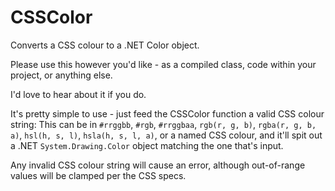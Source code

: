 CSSColor
========

Converts a CSS colour to a .NET Color object.

Please use this however you'd like - as a compiled class, code within your project, or anything else. 

I'd love to hear about it if you do.

It's pretty simple to use - just feed the CSSColor function a valid CSS colour string: This can be in `#rrggbb`, `#rgb`, `#rrggbaa`, `rgb(r, g, b)`, `rgba(r, g, b, a)`, `hsl(h, s, l)`, `hsla(h, s, l, a)`, or a named CSS colour, and it'll spit out a .NET `System.Drawing.Color` object matching the one that's input.

Any invalid CSS colour string will cause an error, although out-of-range values will be clamped per the CSS specs.

